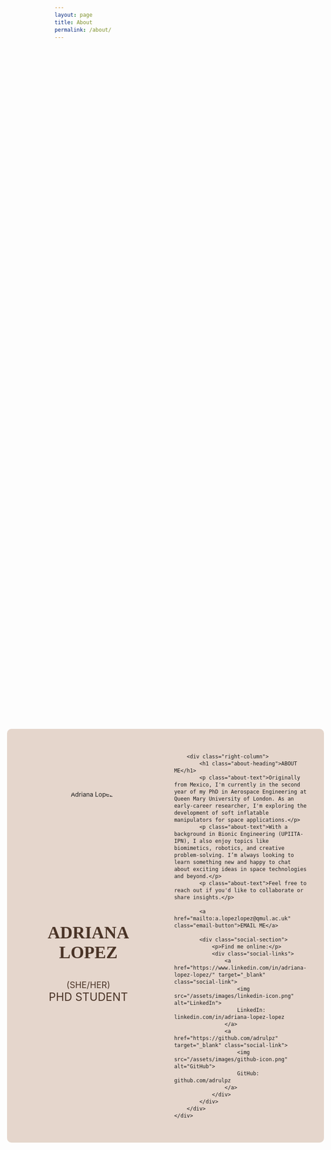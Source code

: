 ```yaml
---
layout: page
title: About
permalink: /about/
---
```


<style>
.page-wrapper {
    display: flex;
    justify-content: center;
    align-items: center;
    min-height: 100vh;
    padding: 20px;
}

.about-container {
    display: flex;
    gap: 50px;
    padding: 40px;
    background-color: #e5d6cc;
    border-radius: 10px;
    max-width: 1200px;
    margin: 0 auto;
}

.left-column {
    flex: 1;
    text-align: center;
    padding: 20px;
    padding-top: 100px;
    display: flex;
    flex-direction: column;
    align-items: center;
    justify-content: flex-start;
}

.right-column {
    flex: 1;
    padding: 20px;
    display: flex;
    flex-direction: column;
    justify-content: flex-start;
}

.profile-img {
    width: 250px;
    height: 250px;
    border-radius: 50%;
    object-fit: cover;
    margin-bottom: 30px;
}

.name {
    font-size: 2.8em;
    margin: 20px 0;
    color: #4a3427;
    font-family: "Trajan Pro", serif;
    text-align: center;
    width: 100%;
}

.pronouns {
    font-size: 1.4em;
    margin-bottom: 0;
    color: #4a3427;
}

.title {
    font-size: 1.8em;
    color: #4a3427;
    margin-top: 0;
    margin-bottom: 20px;
}

.about-heading {
    font-size: 3.2em;
    color: #4a3427;
    font-family: "Trajan Pro", serif;
    margin-bottom: 30px;
    margin-top: 0;
    text-align: center;
}

.about-text {
    color: #4a3427;
    font-size: 1.1em;
    line-height: 1.8;
    margin-bottom: 20px;
    text-align: justify;
    font-family: "Trajan Pro"; ###
}

.about-text:last-of-type {
    margin-bottom: 30px;
}

.email-button {
    display: inline-block;
    background-color: #4a3427;
    color: white;
    padding: 15px 40px;
    text-decoration: none;
    border-radius: 5px;
    margin-top: 20px;
    text-transform: uppercase;
    letter-spacing: 2px;
    font-size: 1.1em;
    width: 100%;
    text-align: center;
    box-sizing: border-box;
}

.social-section {
    margin-top: 40px;
    width: 100%;
    text-align: center;
}

.social-section p {
    color: #4a3427;
    margin-bottom: 25px;
    font-size: 1.2em;
    font-family: "Trajan Pro", serif;
}

.social-links {
    display: flex;
    flex-direction: column;
    gap: 20px;
    align-items: center;
}

.social-link {
    display: flex;
    align-items: center;
    gap: 15px;
    color: #4a3427;
    text-decoration: none;
    font-size: 1.1em;
    font-family: "Trajan Pro", serif;
    white-space: nowrap;
}

.social-link img {
    width: 30px;
    height: 30px;
}
</style>

<div class="page-wrapper">
    <div class="about-container">
        <div class="left-column">
            <img src="/assets/images/profile.jpg" alt="Adriana Lopez" class="profile-img">
            <h1 class="name">ADRIANA LOPEZ</h1>
            <p class="pronouns">(SHE/HER)</p>
            <p class="title">PHD STUDENT</p>
        </div>
        
        <div class="right-column">
            <h1 class="about-heading">ABOUT ME</h1>
            <p class="about-text">Originally from Mexico, I'm currently in the second year of my PhD in Aerospace Engineering at Queen Mary University of London. As an early-career researcher, I'm exploring the development of soft inflatable manipulators for space applications.</p>
            <p class="about-text">With a background in Bionic Engineering (UPIITA-IPN), I also enjoy topics like biomimetics, robotics, and creative problem-solving. I’m always looking to learn something new and happy to chat about exciting ideas in space technologies and beyond.</p>
            <p class="about-text">Feel free to reach out if you'd like to collaborate or share insights.</p>
            
            <a href="mailto:a.lopezlopez@qmul.ac.uk" class="email-button">EMAIL ME</a>

            <div class="social-section">
                <p>Find me online:</p>
                <div class="social-links">
                    <a href="https://www.linkedin.com/in/adriana-lopez-lopez/" target="_blank" class="social-link">
                        <img src="/assets/images/linkedin-icon.png" alt="LinkedIn">
                        LinkedIn: linkedin.com/in/adriana-lopez-lopez
                    </a>
                    <a href="https://github.com/adrulpz" target="_blank" class="social-link">
                        <img src="/assets/images/github-icon.png" alt="GitHub">
                        GitHub: github.com/adrulpz
                    </a>
                </div>
            </div>
        </div>
    </div>
</div>
